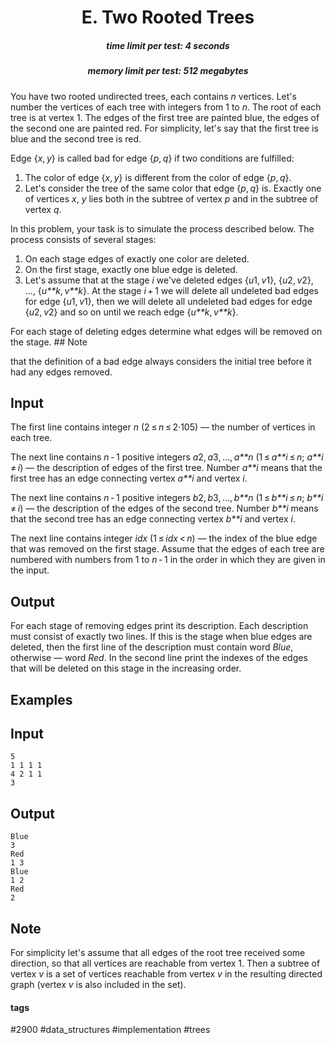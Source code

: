 <h1 style='text-align: center;'> E. Two Rooted Trees</h1>

<h5 style='text-align: center;'>time limit per test: 4 seconds</h5>
<h5 style='text-align: center;'>memory limit per test: 512 megabytes</h5>

You have two rooted undirected trees, each contains *n* vertices. Let's number the vertices of each tree with integers from 1 to *n*. The root of each tree is at vertex 1. The edges of the first tree are painted blue, the edges of the second one are painted red. For simplicity, let's say that the first tree is blue and the second tree is red.

Edge {*x*, *y*} is called bad for edge {*p*, *q*} if two conditions are fulfilled: 

1. The color of edge {*x*, *y*} is different from the color of edge {*p*, *q*}.
2. Let's consider the tree of the same color that edge {*p*, *q*} is. Exactly one of vertices *x*, *y* lies both in the subtree of vertex *p* and in the subtree of vertex *q*.

In this problem, your task is to simulate the process described below. The process consists of several stages:

1. On each stage edges of exactly one color are deleted.
2. On the first stage, exactly one blue edge is deleted.
3. Let's assume that at the stage *i* we've deleted edges {*u*1, *v*1}, {*u*2, *v*2}, ..., {*u**k*, *v**k*}. At the stage *i* + 1 we will delete all undeleted bad edges for edge {*u*1, *v*1}, then we will delete all undeleted bad edges for edge {*u*2, *v*2} and so on until we reach edge {*u**k*, *v**k*}.

 For each stage of deleting edges determine what edges will be removed on the stage. ## Note

 that the definition of a bad edge always considers the initial tree before it had any edges removed.

## Input

The first line contains integer *n* (2 ≤ *n* ≤ 2·105) — the number of vertices in each tree.

The next line contains *n* - 1 positive integers *a*2, *a*3, ..., *a**n* (1 ≤ *a**i* ≤ *n*; *a**i* ≠ *i*) — the description of edges of the first tree. Number *a**i* means that the first tree has an edge connecting vertex *a**i* and vertex *i*.

The next line contains *n* - 1 positive integers *b*2, *b*3, ..., *b**n* (1 ≤ *b**i* ≤ *n*; *b**i* ≠ *i*) — the description of the edges of the second tree. Number *b**i* means that the second tree has an edge connecting vertex *b**i* and vertex *i*. 

The next line contains integer *idx* (1 ≤ *idx* < *n*) — the index of the blue edge that was removed on the first stage. Assume that the edges of each tree are numbered with numbers from 1 to *n* - 1 in the order in which they are given in the input. 

## Output

For each stage of removing edges print its description. Each description must consist of exactly two lines. If this is the stage when blue edges are deleted, then the first line of the description must contain word *Blue*, otherwise — word *Red*. In the second line print the indexes of the edges that will be deleted on this stage in the increasing order.

## Examples

## Input


```
5  
1 1 1 1  
4 2 1 1  
3  

```
## Output


```
Blue  
3  
Red  
1 3  
Blue  
1 2  
Red  
2  

```
## Note

For simplicity let's assume that all edges of the root tree received some direction, so that all vertices are reachable from vertex 1. Then a subtree of vertex *v* is a set of vertices reachable from vertex *v* in the resulting directed graph (vertex *v* is also included in the set).



#### tags 

#2900 #data_structures #implementation #trees 